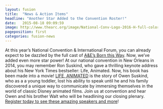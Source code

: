 ```yaml
---
layout: fusion
title:  "News & Action Items"
headline: "Another Star Added to the Convention Roster!"
date:   2015-08-18 09:09:59
image: http://www.thearc.org/image/National-Conv-Logo-2016-H-full-color.png
pageposition: first
categories: fusion-news
---
```

At this year’s National Convention & International Forum, you can already expect to be dazzled by the full cast of <a href="http://www.aetv.com/shows/born-this-way">A&E’s Born this Way</a>. Now, we’ve added even more star power! At our national convention in New Orleans in 2014, you may remember Ron Suskind, who gave a thrilling keynote address about his New York Times bestseller: Life, Animated. Now, his book has been made into a movie! <a href="http://www.lifeanimateddoc.com/">LIFE, ANIMATED</a> is the story of Owen Suskind, who as a a young toddler, lost his ability to speak until he and his family discovered a unique way to communicate by immersing themselves in the world of classic Disney animated films. Join us at convention and hear Owen and his brother Walt who will be headlining our closing plenary. <a href="http://convention.thearc.org">Register today to see these amazing speakers and more</a>!